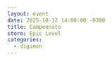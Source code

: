 ```yaml
---
layout: event
date: 2025-10-12 14:00:00 -0300
title: Campeonato
store: Epic Level
categories:
  - digimon
---
```

